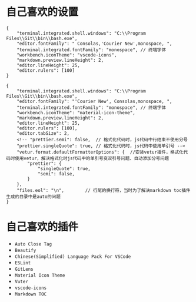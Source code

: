 # 自己喜欢的设置
```
{
    "terminal.integrated.shell.windows": "C:\\Program Files\\Git\\bin\\bash.exe",
    "editor.fontFamily": " Consolas,'Courier New',monospace, ",
    "terminal.integrated.fontFamily": "monospace", // 终端字体
    "workbench.iconTheme": "vscode-icons",
    "markdown.preview.lineHeight": 2,
    "editor.lineHeight": 25,
    "editor.rulers": [100]
}

{
    "terminal.integrated.shell.windows": "C:\\Program Files\\Git\\bin\\bash.exe",
    "editor.fontFamily": "'Courier New', Consolas,monospace, ",
    "terminal.integrated.fontFamily": "monospace", // 终端字体
    "workbench.iconTheme": "material-icon-theme",
    "markdown.preview.lineHeight": 2,
    "editor.lineHeight": 25,
    "editor.rulers": [100],
    "editor.tabSize": 2,
    <!-- "prettier.semi": false,  // 格式化代码时，js代码中行结束不使用分号
    "prettier.singleQuote": true, // 格式化代码时，js代码中使用单引号 -->
    "vetur.format.defaultFormatterOptions": {  //安装vetur插件，格式化代码时使用vetur，解决格式化时js代码中的单引号变双引号问题、自动添加分号问题
        "prettier": {
            "singleQuote": true,
            "semi": false,
        }
    },
    "files.eol": "\n",        // 行尾的换行符，当时为了解决markdown toc插件生成的目录中是auto的问题
}
```

# 自己喜欢的插件

- `Auto Close Tag`
- `Beautify`
- `Chinese(Simplified) Language Pack For VSCode`
- `ESLint`
- `GitLens`
- `Material Icon Theme`
- `Vuter`
- `vscode-icons`
- `Markdown TOC`
